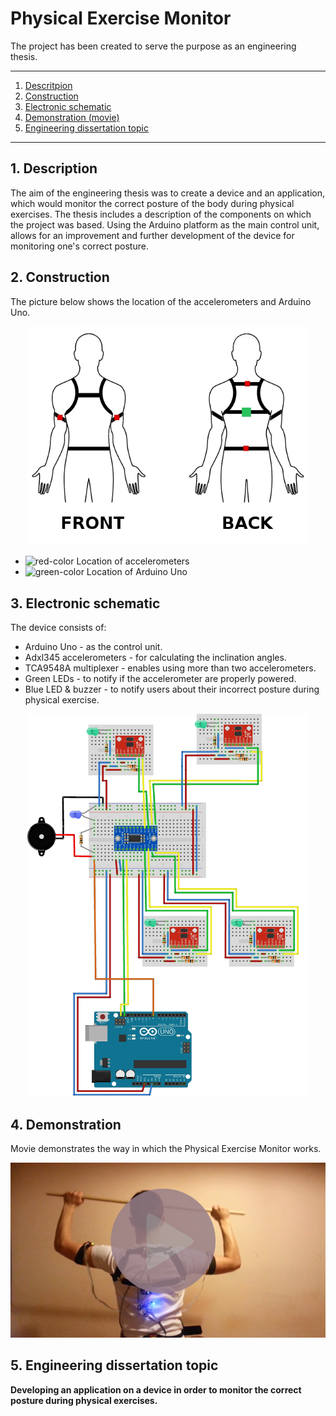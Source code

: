 # Physical Exercise Monitor
 
The project has been created to serve the purpose as an engineering thesis.

- - -
1. [Descritpion](#descritpion)  
2. [Construction](#construction)  
3. [Electronic schematic](#electronic-schematic)  
4. [Demonstration (movie)](#demonstration)  
5. [Engineering dissertation topic](#engineering-dissertation-topic)
- - -

<a name="description"></a>

## 1\. Description

The aim of the engineering thesis was to create a device and an application, which would monitor the correct posture of the body during physical exercises. The thesis includes a description of the components on which the project was based. Using the Arduino platform as the main control unit, allows for an improvement and further development of the device for monitoring one's correct posture.

<a name="construction"></a>
## 2\. Construction

The picture below shows the location of the  accelerometers and Arduino Uno.

<p align="center">
  <img src="/img/construction.jpg" width="450"/>
</p>

- ![red-color](https://placehold.it/15/e20001/000000?text=+) Location of accelerometers
- ![green-color](https://placehold.it/15/27c45b/000000?text=+) Location of Arduino Uno

<a name="Electronic schematic"></a>
## 3\. Electronic schematic

The device consists of:

 - Arduino Uno - as the control unit.
 - Adxl345 accelerometers - for calculating the inclination angles.
 - TCA9548A multiplexer - enables using more than two accelerometers.
 - Green LEDs - to notify if the accelerometer are properly powered.
 - Blue LED & buzzer - to notify users about their incorrect posture during physical exercise.

<p align="center">
  <img src="/img/electronic-schematic.jpg" width="450"/>
</p>


<a name="demonstration"></a>
## 4\. Demonstration

Movie demonstrates the way in which the Physical Exercise Monitor works.

<p align="center">
<a href="https://www.youtube.com/watch?v=nIm1RtE0_s0)">
	<img src="img/demo.jpg" width="600">
</a>
</p>

<a name="engineering-dissertation-topic"></a>
## 5\. Engineering dissertation topic

**Developing an application on a device in order to monitor the correct posture during physical exercises.**

